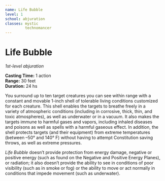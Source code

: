 ```yaml
---
name: Life Bubble
level: 1
school: abjuration
classes: mystic
         technomancer
---
```


# Life Bubble
_1st-level abjuration_ 

**Casting Time:** 1 action    
**Range:** 30 feet    
**Duration:** 24 hs 

You surround up to ten target creatures you can see within range with a constant and movable 1-inch shell of tolerable living conditions customized for each creature. This shell enables the targets to breathe freely in a variety of atmospheric conditions (including in corrosive, thick, thin, and toxic atmospheres), as well as underwater or in a vacuum. It also makes the targets immune to harmful gases and vapors, including inhaled diseases and poisons as well as spells with a harmful gaseous effect. In addition, the shell protects targets (and their equipment) from extreme temperatures (between –50° and 140° F) without having to attempt Constitution saving throws, as well as extreme pressures.

*Life Bubble* doesn’t provide protection from energy damage, negative or positive energy (such as found on the Negative and Positive Energy Planes), or radiation; it also doesn’t provide the ability to see in conditions of poor visibility (such as in smoke or fog) or the ability to move or act normally in conditions that impede movement (such as underwater).
